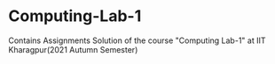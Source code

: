 # Computing-Lab-1
Contains Assignments Solution of the course "Computing Lab-1" at IIT Kharagpur(2021 Autumn Semester)
